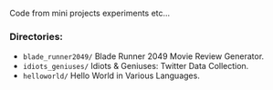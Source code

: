 Code from mini projects experiments etc...

### Directories:

* ```blade_runner2049/``` Blade Runner 2049 Movie Review Generator.
* ```idiots_geniuses/``` Idiots & Geniuses: Twitter Data Collection.
* ```helloworld/``` Hello World in Various Languages.